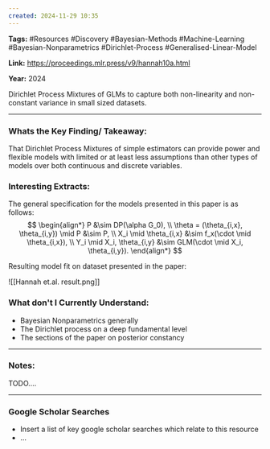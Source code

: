 ```yaml
---
created: 2024-11-29 10:35
---
```

**Tags:** #Resources #Discovery #Bayesian-Methods #Machine-Learning #Bayesian-Nonparametrics  #Dirichlet-Process #Generalised-Linear-Model

**Link:** https://proceedings.mlr.press/v9/hannah10a.html

**Year:** 2024

Dirichlet Process Mixtures of GLMs to capture both non-linearity and non-constant variance in small sized datasets. 

---
### Whats the Key Finding/ Takeaway:

That Dirichlet Process Mixtures of simple estimators can provide power and flexible models with limited or at least less assumptions than other types of models over both continuous and discrete variables. 
### Interesting Extracts:

The general specification for the models presented in this paper is as follows:
$$
\begin{align*} 
	P &\sim DP(\alpha G_0), \\ 
	\theta = (\theta_{i,x}, \theta_{i,y}) \mid P &\sim P, \\ 
	X_i \mid \theta_{i,x} &\sim f_x(\cdot \mid \theta_{i,x}), \\ 
	Y_i \mid X_i, \theta_{i,y} &\sim GLM(\cdot \mid X_i, \theta_{i,y}). 
\end{align*}
$$

Resulting model fit on dataset presented in the paper:

![[Hannah et.al. result.png]]

### What don't I Currently Understand:

- Bayesian Nonparametrics generally 
- The Dirichlet process on a deep fundamental level
- The sections of the paper on posterior constancy

---
### Notes:

TODO....

---
### Google Scholar Searches

- Insert a list of key google scholar searches which relate to this resource 
- ...

